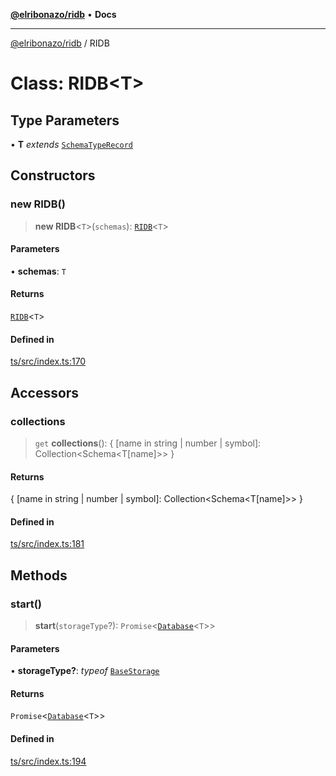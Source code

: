 [**@elribonazo/ridb**](../README.md) • **Docs**

***

[@elribonazo/ridb](../README.md) / RIDB

# Class: RIDB\<T\>

## Type Parameters

• **T** *extends* [`SchemaTypeRecord`](../namespaces/RIDBTypes/type-aliases/SchemaTypeRecord.md)

## Constructors

### new RIDB()

> **new RIDB**\<`T`\>(`schemas`): [`RIDB`](RIDB.md)\<`T`\>

#### Parameters

• **schemas**: `T`

#### Returns

[`RIDB`](RIDB.md)\<`T`\>

#### Defined in

[ts/src/index.ts:170](https://github.com/elribonazo/RIDB/blob/8e03a4ac74d394f9b7e128cbe2d73d450283b246/ts/src/index.ts#L170)

## Accessors

### collections

> `get` **collections**(): \{ \[name in string \| number \| symbol\]: Collection\<Schema\<T\[name\]\>\> \}

#### Returns

\{ \[name in string \| number \| symbol\]: Collection\<Schema\<T\[name\]\>\> \}

#### Defined in

[ts/src/index.ts:181](https://github.com/elribonazo/RIDB/blob/8e03a4ac74d394f9b7e128cbe2d73d450283b246/ts/src/index.ts#L181)

## Methods

### start()

> **start**(`storageType`?): `Promise`\<[`Database`](../namespaces/RIDBTypes/classes/Database.md)\<`T`\>\>

#### Parameters

• **storageType?**: *typeof* [`BaseStorage`](../namespaces/RIDBTypes/classes/BaseStorage.md)

#### Returns

`Promise`\<[`Database`](../namespaces/RIDBTypes/classes/Database.md)\<`T`\>\>

#### Defined in

[ts/src/index.ts:194](https://github.com/elribonazo/RIDB/blob/8e03a4ac74d394f9b7e128cbe2d73d450283b246/ts/src/index.ts#L194)
